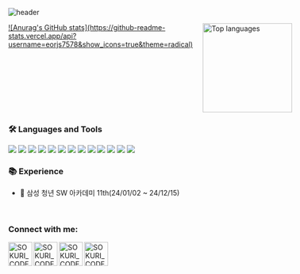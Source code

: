 ![header](https://capsule-render.vercel.app/api?type=waving&color=gradient&height=250&section=header&text=eorjs7578&fontSize=90)

<div style="display: flex; gap: 20px;">
  <a href="https://github.com/eorjs7578">
    ![Anurag's GitHub stats](https://github-readme-stats.vercel.app/api?username=eorjs7578&show_icons=true&theme=radical)
  </a>
  <a href="https://github.com/eorjs7578">
    <img style="height: 180px;" src="https://github-readme-stats.vercel.app/api/top-langs/?username=eorjs7578&layout=compact&theme=nord&hide_border=true" alt="Top languages" />
  </a>
</div>


### 🛠 Languages and Tools

<img src="https://img.shields.io/badge/SpringBoot-6DB33F?style=flat-square&logo=SpringBoot&logoColor=white"/>  </t>
<img src="https://img.shields.io/badge/Java-FFA500?style=flat-square&logo=Java&logoColor=white"/>
<img src="https://img.shields.io/badge/Python-3776AB?style=flat-square&logo=Python&logoColor=white"/>
<img src="https://img.shields.io/badge/Django-092E20?style=flat-square&logo=Django&logoColor=white"/>
<img src="https://img.shields.io/badge/Android-34A853?style=flat-square&logo=Android&logoColor=white"/>
<img src="https://img.shields.io/badge/AndroidStudio-3DDC84?style=flat-square&logo=AndroidStudio&logoColor=white"/>
<img src="https://img.shields.io/badge/Glide-18BED4?style=flat-square&logo=Glide&logoColor=white"/>
<img src="https://img.shields.io/badge/Kotlin-7F52FF?style=flat-square&logo=Kotlin&logoColor=white"/>
<img src="https://img.shields.io/badge/Vue.js-4FC08D?style=flat-square&logo=Vue.js&logoColor=white"/>
<img src="https://img.shields.io/badge/CSS-1572B6?style=flat-square&logo=CSS&logoColor=white"/>
<img src="https://img.shields.io/badge/HTML-E34F26?style=flat-square&logo=HTML&logoColor=white"/>
<img src="https://img.shields.io/badge/MariaDB-003545?style=flat-square&logo=MariaDB&logoColor=white"/>
<img src="https://img.shields.io/badge/Bootstrap-7952B3?style=flat-square&logo=Bootstrap&logoColor=white"/>

### 📚 Experience
- 🏢 삼성 청년 SW 아카데미 11th(24/01/02 ~ 24/12/15)

<br>

### Connect with me:

[<img align="left" alt="SOKURI_CODE | YouTube" width="48px" src="https://img.icons8.com/color/48/000000/youtube-play.png" />][youtube]
[<img align="left" alt="SOKURI_CODE | Twitter" width="48px" src="https://img.icons8.com/color/48/000000/twitter-squared.png" />][twitter]
[<img align="left" alt="SOKURI_CODE | LinkedIn" width="48px" src="https://img.icons8.com/color/48/000000/linkedin.png" />][linkedin]
[<img align="left" alt="SOKURI_CODE | Instagram" width="48px" src="https://img.icons8.com/color/48/000000/instagram-new--v2.png" />][instagram]

[twitter]: https://twitter.com/
[youtube]: https://youtube.com/
[linkedin]: https://linkedin.com/in/
[instagram]: https://instagram.com/daegoney
